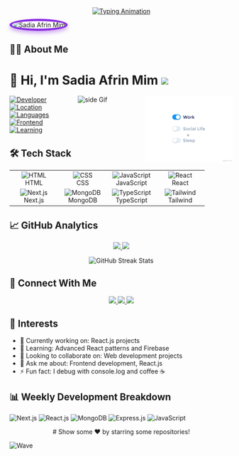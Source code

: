 


<div align="center">
  <!-- Header with gradient effect -->
   <a href="https://git.io/typing-svg">
    <img src="https://readme-typing-svg.demolab.com?font=Fira+Code&weight=800&size=22&duration=3000&pause=1000&color=8A4FFF&center=true&vCenter=true&width=600&lines=💻 Frontend+Developer;⚛️ React.js+Enthusiast;🌐 Full+Stack+Web+Developer;🔥 Passionate+about+Learning+and+Growing" 
         alt="Typing Animation">
  </a>
  </div>
  

  <!-- Profile picture overlapping the header using negative margin -->
  <img src="https://i.ibb.co.com/WjXtx1v/Neutral-Simple-Minimalist-Real-Estate-Facebook-Cover.png" 
       alt="Sadia Afrin Mim" 
       style="margin-top: -100px; border-radius: 50%; border: 5px solid #8A2BE2; box-shadow: 0 5px 10px rgba(138,43,226,0.4);">






</div>




## 👩‍💻 About Me

# 👋 Hi, I'm Sadia Afrin Mim  ![](https://komarev.com/ghpvc/?username=SadiaAfrinMim&label=Profile%20Visits&color=blue&style=for-the-badge)
<img src="https://github.com/SadiaAfrinMim/SadiaAfrinMim/blob/main/life_balance.gif" alt="side Image" align="right" width="200" height="auto" />
<a href="https://ko-fi.com/sciencepal"> <img src="https://media3.giphy.com/media/ZEB6yFbLnhyQf7g3hn/giphy.gif" alt="side Gif" align="right" width="150" height="auto"/> </a>


[![Developer](https://img.shields.io/badge/Developer-Female-%23E91E63?style=for-the-badge&logo=github)](https://github.com/SadiaAfrinMim)  
[![Location](https://img.shields.io/badge/Location-Bangladesh-%234CAF50?style=for-the-badge)](https://en.wikipedia.org/wiki/Bangladesh)  
[![Languages](https://img.shields.io/badge/Languages-JavaScript-%23F7DF1E?style=for-the-badge)](https://developer.mozilla.org/en-US/docs/Web/JavaScript)  
[![Frontend](https://img.shields.io/badge/Role-Frontend%20Developer-%2361DAFB?style=for-the-badge&logo=react)](https://reactjs.org)  
[![Learning](https://img.shields.io/badge/Currently%20Learning-Next.js%20%26%20TypeScript-%2333B5E5?style=for-the-badge)](https://nextjs.org)



## 🛠️ Tech Stack
<div align="center">
<table>
<tr>
  <td align="center" width="96">
    <img src="https://skillicons.dev/icons?i=html" width="48" height="48" alt="HTML" />
    <br>HTML
  </td>
  <td align="center" width="96">
    <img src="https://skillicons.dev/icons?i=css" width="48" height="48" alt="CSS" />
    <br>CSS
  </td>
  <td align="center" width="96">
    <img src="https://skillicons.dev/icons?i=js" width="48" height="48" alt="JavaScript" />
    <br>JavaScript
  </td>
  <td align="center" width="96">
    <img src="https://skillicons.dev/icons?i=react" width="48" height="48" alt="React" />
    <br>React
  </td>
</tr>
<tr>
  <td align="center" width="96">
    <img src="https://skillicons.dev/icons?i=nextjs" width="48" height="48" alt="Next.js" />
    <br>Next.js
  </td>
  <td align="center" width="96">
    <img src="https://skillicons.dev/icons?i=mongodb" width="48" height="48" alt="MongoDB" />
    <br>MongoDB
  </td>
  <td align="center" width="96">
    <img src="https://skillicons.dev/icons?i=typescript" width="48" height="48" alt="TypeScript" />
    <br>TypeScript
  </td>
  <td align="center" width="96">
    <img src="https://skillicons.dev/icons?i=tailwind" width="48" height="48" alt="Tailwind" />
    <br>Tailwind
  </td>
</tr>
</table>
</div>

## 📈 GitHub Analytics
<p align="center">
  <a href="https://github.com/SadiaAfrinMim">
    <img height="180em" src="https://github-readme-stats.vercel.app/api?username=SadiaAfrinMim&show_icons=true&theme=radical"/>
    <img height="180em" src="https://github-readme-stats.vercel.app/api/top-langs/?username=SadiaAfrinMim&layout=compact&theme=radical"/>
  </a>
</p>

<p align="center">
  <img height="180em" src="https://streak-stats.demolab.com/?user=SadiaAfrinMim&theme=radical" alt="GitHub Streak Stats"/>
</p>


## 🤝 Connect With Me
<p align="center">
  <a href="https://www.linkedin.com/in/sadia-afrin-mim-5198121b0/">
    <img src="https://img.shields.io/badge/LinkedIn-0077B5?style=for-the-badge&logo=linkedin&logoColor=white" />
  </a>
  <a href="mailto:sadiaafrinmim660@gmail.com">
    <img src="https://img.shields.io/badge/Gmail-D14836?style=for-the-badge&logo=gmail&logoColor=white" />
  </a>
   <a href="https://sadia-afrin-mim.netlify.app/" target="_blank">
    <img src="https://img.shields.io/badge/Portfolio-%238A2BE2?style=for-the-badge&logo=react&logoColor=white" />
</a>


</p>

## 📌 Interests
- 🔭 Currently working on: React.js projects
- 🌱 Learning: Advanced React patterns and Firebase
- 👯 Looking to collaborate on: Web development projects
- 💬 Ask me about: Frontend development, React.js
- ⚡ Fun fact: I debug with console.log and coffee ☕

## 📊 Weekly Development Breakdown
![Next.js](https://img.shields.io/badge/Next.js-75%25-000000?style=for-the-badge&logo=next.js)
![React.js](https://img.shields.io/badge/React.js-65%25-61DAFB?style=for-the-badge&logo=react&logoColor=black)
![MongoDB](https://img.shields.io/badge/MongoDB-50%25-47A248?style=for-the-badge&logo=mongodb&logoColor=white)
![Express.js](https://img.shields.io/badge/Express.js-40%25-808080?style=for-the-badge&logo=express&logoColor=white)
![JavaScript](https://img.shields.io/badge/JavaScript-35%25-F7DF1E?style=for-the-badge&logo=javascript&logoColor=black)



  
<div align="center">
  # Show some ❤️ by starring some repositories!
</div>

![Wave](https://capsule-render.vercel.app/api?type=waving&color=gradient&height=100&section=footer)
</div>
